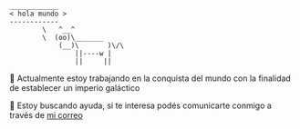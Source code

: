     ____________
    < hola mundo >
    ------------
            \   ^__^
            \  (oo)\_______
                (__)\       )\/\
                    ||----w |
                    ||     ||

🔭 Actualmente estoy trabajando en la conquista del mundo con la finalidad de establecer un imperio galáctico

🤔 Estoy buscando ayuda, si te interesa podés comunicarte conmigo a través de [mi correo](mailto:yamil.vernet@protonmail.com)